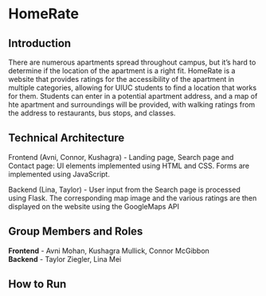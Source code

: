 # HomeRate
## Introduction
There are numerous apartments spread throughout campus, but it’s hard to determine if the location of the apartment is a right fit. HomeRate is a website that provides ratings for the accessibility of the apartment in multiple categories, allowing for UIUC students to find a location that works for them. Students can enter in a potential apartment address, and a map of hte apartment and surroundings will be provided, with walking ratings from the address to restaurants, bus stops, and classes.

## Technical Architecture
Frontend (Avni, Connor, Kushagra) - Landing page, Search page and Contact page: UI elements implemented using HTML and CSS. Forms are implemented using JavaScript.

Backend (Lina, Taylor) - User input from the Search page is processed using Flask. The corresponding map image and the various ratings are then displayed on the website using the GoogleMaps API


## Group Members and Roles<br>
**Frontend** - Avni Mohan, Kushagra Mullick, Connor McGibbon<br>
**Backend** - Taylor Ziegler, Lina Mei

## How to Run
